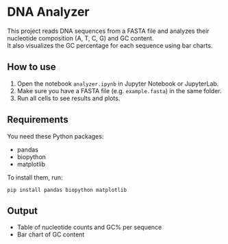 # DNA Analyzer

This project reads DNA sequences from a FASTA file and analyzes their nucleotide composition (A, T, C, G) and GC content.  
It also visualizes the GC percentage for each sequence using bar charts.

## How to use
1. Open the notebook `analyzer.ipynb` in Jupyter Notebook or JupyterLab.  
2. Make sure you have a FASTA file (e.g. `example.fasta`) in the same folder.  
3. Run all cells to see results and plots.

## Requirements
You need these Python packages:
- pandas  
- biopython  
- matplotlib  

To install them, run:
```
pip install pandas biopython matplotlib
```

##  Output
- Table of nucleotide counts and GC% per sequence  
- Bar chart of GC content
